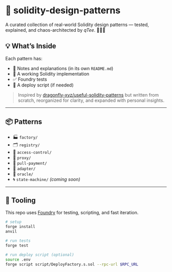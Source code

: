 # 🧱 solidity-design-patterns

A curated collection of real-world Solidity design patterns — tested, explained, and chaos-architected by _qTee_. 🐱‍👤✨

## 💡 What’s Inside

Each pattern has:

- 🧠 Notes and explanations (in its own `README.md`)
- 🧪 A working Solidity implementation
- ✅ Foundry tests
- 🚀 A deploy script (if needed)

> Inspired by [dragonfly-xyz/useful-solidity-patterns](https://github.com/dragonfly-xyz/useful-solidity-patterns) but written from scratch, reorganized for clarity, and expanded with personal insights.

---

## 📦 Patterns

- 🏭 `factory/`
- 🗂️ `registry/`
- 🔐 `access-control/`
- 🧾 `proxy/`
- 💸 `pull-payment/`
- 🧩 `adapter/`
- 🔮 `oracle/`
- 🌀 `state-machine/` _(coming soon)_

---

## 🧰 Tooling

This repo uses [Foundry](https://book.getfoundry.sh/) for testing, scripting, and fast iteration.

```bash
# setup
forge install
anvil

# run tests
forge test

# run deploy script (optional)
source .env
forge script script/DeployFactory.s.sol --rpc-url $RPC_URL
```

